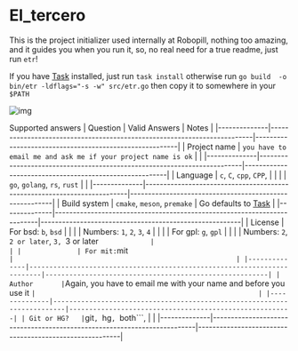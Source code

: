 # El_tercero

This is the project initializer used internally at Robopill,
 nothing too amazing,
 and it guides you when you run it, so, no real
 need for a true readme, just run ```etr```!

 If you have [Task](https://github.com/go-task/task) installed, just run ```task install``` otherwise run ```go build  -o bin/etr -ldflags="-s -w" src/etr.go``` then copy it to somewhere in your ```$PATH```
 
 ![img](./img/example.png)
 
 Supported answers
| Question     | Valid Answers                                                           | Notes                                                  |
|--------------|-------------------------------------------------------------------------|--------------------------------------------------------|
| Project name | ```you have to email me and ask me if your project name is ok```        |                                                        |
|--------------|-------------------------------------------------------------------------|--------------------------------------------------------|
| Language     | ```c```, ```C```, ```cpp```, ```CPP```,                                 |                                                        |
|              | ```go```, ```golang```, ```rs```, ```rust```                            |                                                        |
|--------------|-------------------------------------------------------------------------|--------------------------------------------------------|
| Build system | ```cmake```, ```meson```, ```premake```                                 | Go defaults to [Task](https://github.com/go-task/task) |
|--------------|-------------------------------------------------------------------------|--------------------------------------------------------|
| License      | For bsd: ```b```, ```bsd```                                             |                                                        |
|              | Numbers: ```1```, ```2```, ```3```, ```4```                             |                                                        |
|              | For gpl: ```g```, ```gpl```                                             |                                                        |
|              | Numbers: ```2```, ```2 or later```, ```3, ```3 or later```              |                                                        |
|              | For mit: ```mit```                                                      |                                                        |
|--------------|-------------------------------------------------------------------------|--------------------------------------------------------|
| Author       | ```Again, you have to email me with your name and before you use it ``` |                                                        |
|--------------|-------------------------------------------------------------------------|--------------------------------------------------------|
| Git or HG?   | ```git```, ```hg```, ```both```,                                        |                                                        |
|--------------|-------------------------------------------------------------------------|--------------------------------------------------------|

